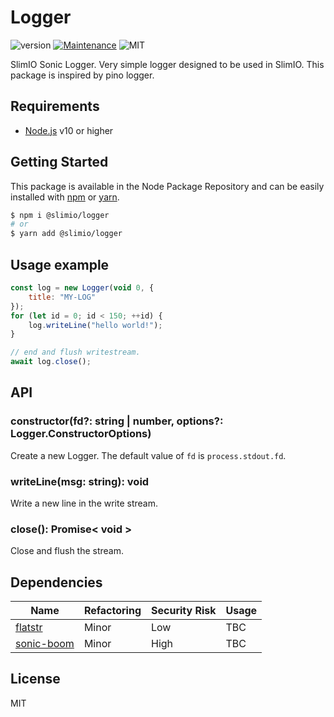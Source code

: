 # Logger
![version](https://img.shields.io/badge/version-0.1.0-blue.svg)
[![Maintenance](https://img.shields.io/badge/Maintained%3F-yes-green.svg)](https://github.com/SlimIO/is/commit-activity)
![MIT](https://img.shields.io/github/license/mashape/apistatus.svg)

SlimIO Sonic Logger. Very simple logger designed to be used in SlimIO. This package is inspired by pino logger.

## Requirements
- [Node.js](https://nodejs.org/en/) v10 or higher

## Getting Started

This package is available in the Node Package Repository and can be easily installed with [npm](https://docs.npmjs.com/getting-started/what-is-npm) or [yarn](https://yarnpkg.com).

```bash
$ npm i @slimio/logger
# or
$ yarn add @slimio/logger
```

## Usage example
```js
const log = new Logger(void 0, {
    title: "MY-LOG"
});
for (let id = 0; id < 150; ++id) {
    log.writeLine("hello world!");
}

// end and flush writestream.
await log.close();
```

## API

### constructor(fd?: string | number, options?: Logger.ConstructorOptions)
Create a new Logger. The default value of `fd` is `process.stdout.fd`.

### writeLine(msg: string): void
Write a new line in the write stream.

### close(): Promise< void >
Close and flush the stream.

## Dependencies

|Name|Refactoring|Security Risk|Usage|
|---|---|---|---|
|[flatstr](https://github.com/davidmarkclements/flatstr#readme)|Minor|Low|TBC|
|[sonic-boom](https://github.com/mcollina/sonic-boom#readme)|Minor|High|TBC|


## License
MIT
